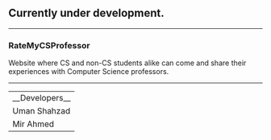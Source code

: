 ## __Currently under development.__

____________________________________

### RateMyCSProfessor

Website where CS and non-CS students alike can come and share their experiences with Computer Science professors.

____________________________________

<table>
  <tr>
    <td>__Developers__</td>
  </tr>
  <tr>
    <td>Uman Shahzad</td>
  </tr>
  <tr>
    <td>Mir Ahmed</td>
  </tr>
</table>
